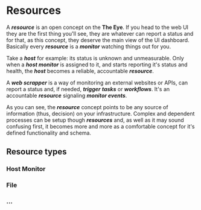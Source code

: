# Resources

A _**resource**_ is an open concept on the **The Eye**. If you head to the web UI they are the first thing you'll see, they are whatever can report a status and for that, as this concept, they deserve the main view of the UI dashboard. Basically every _**resource**_ is a _**monitor**_ watching things out for you.

Take a _**host**_ for example: its status is unknown and unmeasurable. Only when a _**host monitor**_ is assigned to it, and starts reporting it's status and health, the _**host**_ becomes a reliable, accountable _**resource**_.

A _**web scrapper**_ is a way of monitoring an external websites or APIs, can report a status and, if needed, _**trigger**_ _**tasks**_ or _**workflows**_. It's an accountable _**resource**_ signaling _**monitor events**_.

As you can see, the _**resource**_ concept points to be any source of information \(thus, decision\) on your infrastructure. Complex and dependent processes can be setup though _**resources**_ and, as well as it may sound confusing first, it becomes more and more as a comfortable concept for it's defined functionality and schema.

## Resource types

### Host Monitor

### File

### ...
